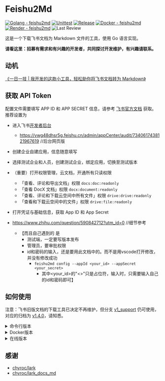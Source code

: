 # Feishu2Md

[![Golang - feishu2md](https://img.shields.io/github/go-mod/go-version/wsine/feishu2md?color=%2376e1fe&logo=go)](https://go.dev/)
[![Unittest](https://github.com/Wsine/feishu2md/actions/workflows/unittest.yaml/badge.svg)](https://github.com/Wsine/feishu2md/actions/workflows/unittest.yaml)
[![Release](https://img.shields.io/github/v/release/wsine/feishu2md?color=orange&logo=github)](https://github.com/Wsine/feishu2md/releases)
[![Docker - feishu2md](https://img.shields.io/badge/Docker-feishu2md-2496ed?logo=docker&logoColor=white)](https://hub.docker.com/r/wwwsine/feishu2md)
[![Render - feishu2md](https://img.shields.io/badge/Render-feishu2md-4cfac9?logo=render&logoColor=white)](https://feishu2md.onrender.com)
![Last Review](https://img.shields.io/badge/dynamic/json?url=https%3A%2F%2Fbadge-last-review.wsine.workers.dev%2FWsine%2Ffeishu2md&query=%24.reviewed_at&label=last%20review)

这是一个下载飞书文档为 Markdown 文件的工具，使用 Go 语言实现。

**请看这里：招募有需求和有兴趣的开发者，共同探讨开发维护，有兴趣请联系。**

## 动机

[《一日一技 | 我开发的这款小工具，轻松助你将飞书文档转为 Markdown》](https://sspai.com/post/73386)

## 获取 API Token

配置文件需要填写 APP ID 和 APP SECRET 信息，请参考 [飞书官方文档](https://open.feishu.cn/document/ukTMukTMukTM/ukDNz4SO0MjL5QzM/get-) 获取。推荐设置为

- 进入飞书[开发者后台](https://open.feishu.cn/app)
  - https://vwg48dhsr5g.feishu.cn/admin/appCenter/audit/7340617438121967619 //后台网页版

- 创建企业自建应用，信息随意填写
- 选择测试企业和人员，创建测试企业，绑定应用，切换至测试版本
- （重要）打开权限管理，云文档，开通所有只读权限
  - 「查看、评论和导出文档」权限 `docs:doc:readonly`
  - 「查看 DocX 文档」权限 `docx:document:readonly`
  - 「查看、评论和下载云空间中所有文件」权限 `drive:drive:readonly`
  - 「查看和下载云空间中的文件」权限 `drive:file:readonly`
- 打开凭证与基础信息，获取 App ID 和 App Secret
- https://www.zhihu.com/question/590842712?utm_id=0 //细节参考
  - 【而且自己遇到的 是
    - 测试端，一定要写版本发布
    - 管理员，要审批权限
    - id和密码的输入，还是要用此文档中的。而不是用vscode打开修改，并没有修改成功
      - `feishu2md config --appId <your_id> --appSecret <your_secret>` 
        - 其中<your_id>的"<>"只是占位符，输入时，只需要输入自己的id和密码即可】


## 如何使用

注意：飞书旧版文档的下载工具已决定不再维护，但分支 [v1_support](https://github.com/Wsine/feishu2md/tree/v1_support) 仍可使用，对应的归档为 [v1.4.0](https://github.com/Wsine/feishu2md/releases/tag/v1.4.0)，请知悉。

<details>
  <summary>命令行版本</summary>
  借助 Go 语言跨平台的特性，已编译好了主要平台的可执行文件，可以在 [Release](https://github.com/Wsine/feishu2md/releases) 中下载，并将相应平台的 feishu2md 可执行文件放置在 PATH 路径中即可。

​	//在cmd中，按照少数派步骤安装时，输入feishu2md config，而不是前面有两个--

​	//执行后，显示的位置为

~~~bash
	```feishu2md config
	Configuration file on: C:\Users\86151\AppData\Roaming/feishu2md/config.json
{
  "feishu": {
    "app_id": "",
    "app_secret": ""
  },
  "output": {
    "image_dir": "static",
    "title_as_filename": false,
    "use_html_tags": false,
    "skip_img_download": false
  }
}
~~~


   **查阅帮助文档**

   ```bash
   $ feishu2md -h
   NAME:
     feishu2md - Download feishu/larksuite document to markdown file

   USAGE:
     feishu2md [global options] command [command options] [arguments...]

   VERSION:
     v2-0e25fa5

   COMMANDS:
     config        Read config file or set field(s) if provided
     download, dl  Download feishu/larksuite document to markdown file
     help, h       Shows a list of commands or help for one command

   GLOBAL OPTIONS:
     --help, -h     show help (default: false)
     --version, -v  print the version (default: false)

   $ feishu2md config -h
   NAME:
      feishu2md config - Read config file or set field(s) if provided

   USAGE:
      feishu2md config [command options] [arguments...]

   OPTIONS:
      --appId value      Set app id for the OPEN API
      --appSecret value  Set app secret for the OPEN API
      --help, -h         show help (default: false)
   ```

   **生成配置文件**

   通过 `feishu2md config --appId <your_id> --appSecret <your_secret>` 命令即可生成该工具的配置文件。

   通过 `feishu2md config` 命令可以查看配置文件路径以及是否成功配置。

   更多的配置选项请手动打开配置文件更改。

   **下载为 Markdown**

   通过 `feishu2md dl <your feishu docx url>` 直接下载，文档链接可以通过 **分享 > 开启链接分享 > 复制链接** 获得。

   示例：

   ```bash
   $ feishu2md dl "https://domain.feishu.cn/docx/docxtoken"
   ```
</details>

<details>
  <summary>Docker版本</summary>

  Docker 镜像：https://hub.docker.com/r/wwwsine/feishu2md

   Docker 命令：`docker run -it --rm -p 8080:8080 -e FEISHU_APP_ID=<your id> -e FEISHU_APP_SECRET=<your secret> -e GIN_MODE=release wwwsine/feishu2md`

   Docker Compose:

   ```yml
   # docker-compose.yml
   version: '3'
   services:
     feishu2md:
       image: wwwsine/feishu2md
       environment:
         FEISHU_APP_ID: <your id>
         FEISHU_APP_SECRET: <your secret>
         GIN_MODE: release
       ports:
         - "8080:8080"
   ```

   启动服务 `docker compose up -d`

   然后访问 https://127.0.0.1:8080 粘贴文档链接即可，文档链接可以通过 **分享 > 开启链接分享 > 复制链接** 获得。
</details>

<details>
  <summary>在线版本</summary>

  我使用个人的测试 API Token 部署了一个 Unstable 版本在 Render 平台上，该版本不会保存任何的文档资料和图片在容器中，直接通过 HTTP 从**内存**中返回压缩包文件，但是 Render 平台的 Log 可能会记录一些 HTTP 信息。

  在版本仅供不在意隐私或懒于配置的用户临时使用，也可用于测试对比是否自己的 Token 权限配置有问题。Render 平台使用免费配额，仅有 512M 内存，不保证高可用性，信任链全靠开源代码，请自行斟酌。

  访问 https://feishu2md.onrender.com/ 粘贴文档链接即可，文档链接可以通过 **分享 > 开启链接分享 > 复制链接** 获得。
</details>

## 感谢

- [chyroc/lark](https://github.com/chyroc/lark)
- [chyroc/lark_docs_md](https://github.com/chyroc/lark_docs_md)
